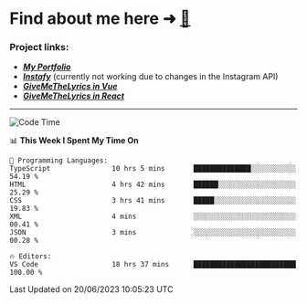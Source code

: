 # Find about me here ➜ [🧑](https://pauabella.dev)

### Project links:
- ***[My Portfolio](https://pauabella.dev)***
- ***[Instafy](https://instafy.me)*** (currently not working due to changes in the Instagram API)
- ***[GiveMeTheLyrics in Vue](https://lyrics.pauabella.dev)***
- ***[GiveMeTheLyrics in React](https://pauabella.dev/GiveMeTheLyrics)***

---
<!--START_SECTION:waka-->
![Code Time](http://img.shields.io/badge/Code%20Time-2%2C251%20hrs%204%20mins-blue)

📊 **This Week I Spent My Time On** 

```text
💬 Programming Languages: 
TypeScript               10 hrs 5 mins       ██████████████░░░░░░░░░░░   54.19 % 
HTML                     4 hrs 42 mins       ██████░░░░░░░░░░░░░░░░░░░   25.29 % 
CSS                      3 hrs 41 mins       █████░░░░░░░░░░░░░░░░░░░░   19.83 % 
XML                      4 mins              ░░░░░░░░░░░░░░░░░░░░░░░░░   00.41 % 
JSON                     3 mins              ░░░░░░░░░░░░░░░░░░░░░░░░░   00.28 % 

🔥 Editors: 
VS Code                  18 hrs 37 mins      █████████████████████████   100.00 % 
```


 Last Updated on 20/06/2023 10:05:23 UTC
<!--END_SECTION:waka-->
